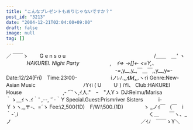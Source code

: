 ```yaml
---
title: "こんなプレゼントもありじゃないですか？"
post_id: "3213"
date: "2004-12-21T02:04:00+09:00"
draft: false
image: null
tag: []
---
```



／ ￣￣ゝ　 　G e n s o u　　　　　　　　 　　　　　　　　　/＿＿　＿_' ヽ 　　　　HAKUREI. Night Party　　　　　　,　ｲ=> →[]← <=Y,、 　　　　　　　　　　　　　　　　　　　 　　-=_,y__,y_,￣＿￣_,_,y__,y=- Date:12/24(Fri)　Time:23:00- 　　　　　　 iノﾚﾉ.,__,ｲﾙｲ,__,.ヽｲi Genre:New-Asian Music　　　　　 　　　　ﾉYｲi ( U　　 Ｕ ) iYi、 Club:HAKUREI House　　　　　　　　,- ⌒ヽ,ｲ人."　ｰ　"人Yゝ DJ:Reimu/Marisa　　　　　　　　　 　 ｀ゝ＿ｲヽ.ｲ｀' ,--, '´-｀Y Special.Guest:Prismriver Sisters　　　i-　　Ｙゝヽ,_〒-、=´ゝ Fee:\2,500(1D)　F/W:\500.(1D)　　　　ゝ _ノｲ￣ （￣　i｀-´,i 　　　　　　　　　　　　　　　　　　 　　　　　　　く＿　　￣ヽ、_ノ 　　　　　　　　　　　　　　　　　　　　　　　　　／ｲﾉ　￣￣ゝY＼
